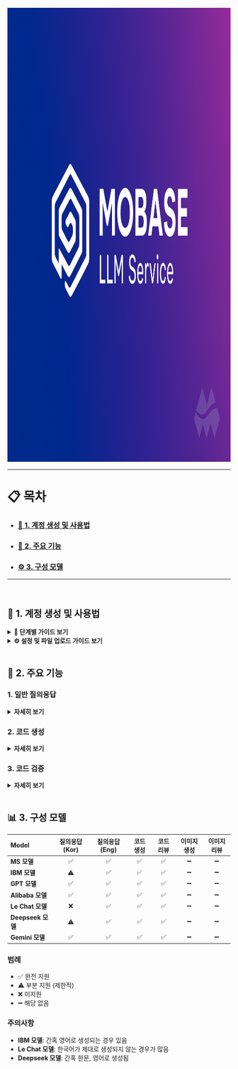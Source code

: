 <p align="center">
  <img src="images/Mobase_LLM_Service.png" alt="Mobase LLM Service" width="1536" height="1024">
</p>

---

# 📋 목차

- ### [🚀 1. 계정 생성 및 사용법](#1-계정-생성-및-사용법)
- ### [🎯 2. 주요 기능](#2-주요-기능)
- ### [⚙️ 3. 구성 모델](#️3-구성-모델)

---

<br>

## 🚀 1. 계정 생성 및 사용법

<details>
<summary><b>📝 단계별 가이드 보기</b></summary>

<br>

### 1단계: 지정된 IP로 접속

<img src="images/image.png" alt="접속 화면" width="600">

<br>

### 2단계: 계정이 없을 경우 가입 클릭

<img src="images/image 1.png" alt="가입 버튼" width="600">

<br>

### 3단계: 계정 생성

<img src="images/image 2.png" alt="계정 생성" width="600">

<br>

### 4단계: 로그인

<img src="images/image 3.png" alt="로그인" width="600">

</details>





<details>
<summary><b>⚙️ 설정 및 파일 업로드 가이드 보기</b></summary>

<br>

### 1. 사용할 LLM 모델 설정

서비스에서 제공하는 다양한 LLM 모델 중 원하는 모델을 선택하세요.

<img src="images/0b7906c6-7143-44f6-91b3-03a3a389a4f0.png" alt="모델 설정" width="600">

<br>

### 2. 파일 업로드 지원

> 💡 **추후 추가 예정 기능**
> - 📸 캡처 첨부
> - 🌐 웹페이지 첨부
> - 📄 노트 첨부

<img src="images/image 4.png" alt="파일 업로드" width="600">

</details>

<br>

## 🎯 2. 주요 기능

### 1. 일반 질의응답

<details>
<summary><b>자세히 보기</b></summary>

<br>

다양한 주제에 대해 자연스러운 대화를 통해 정보를 얻을 수 있습니다.

<img src="images/image 5.png" alt="일반 질의응답" width="700">

</details>

### 2. 코드 생성

<details>
<summary><b>자세히 보기</b></summary>

<br>

요구사항을 입력하면 자동으로 코드를 생성해줍니다.

<img src="images/image 6.png" alt="코드 생성" width="700">

</details>

### 3. 코드 검증

<details>
<summary><b>자세히 보기</b></summary>

<br>

작성한 코드를 분석하고 개선 방안을 제시합니다.

<img src="images/image 7.png" alt="코드 검증" width="700">

</details>

<br>

## 📊 3. 구성 모델

| Model | 질의응답 (Kor) | 질의응답 (Eng) | 코드 생성 | 코드 리뷰 | 이미지 생성 | 이미지 리뷰 |
|:---|:---:|:---:|:---:|:---:|:---:|:---:|
| **MS 모델** | ✅ | ✅ | ✅ | ✅ | ➖ | ➖ |
| **IBM 모델** | ⚠️ | ✅ | ✅ | ✅ | ➖ | ➖ |
| **GPT 모델** | ✅ | ✅ | ✅ | ✅ | ➖ | ➖ |
| **Alibaba 모델** | ✅ | ✅ | ✅ | ✅ | ➖ | ➖ |
| **Le Chat 모델** | ❌ | ✅ | ✅ | ✅ | ➖ | ➖ |
| **Deepseek 모델** | ⚠️ | ✅ | ✅ | ✅ | ➖ | ➖ |
| **Gemini 모델** | ✅ | ✅ | ✅ | ✅ | ➖ | ➖ |

### 범례
- ✅ 완전 지원
- ⚠️ 부분 지원 (제한적)
- ❌ 미지원
- ➖ 해당 없음

### 주의사항
- **IBM 모델**: 간혹 영어로 생성되는 경우 있음
- **Le Chat 모델**: 한국어가 제대로 생성되지 않는 경우가 많음
- **Deepseek 모델**: 간혹 한문, 영어로 생성됨